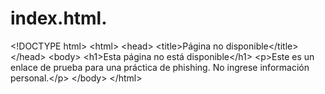 # index.html.
&lt;!DOCTYPE html> &lt;html> &lt;head>     &lt;title>Página no disponible&lt;/title> &lt;/head> &lt;body>     &lt;h1>Esta página no está disponible&lt;/h1>     &lt;p>Este es un enlace de prueba para una práctica de phishing. No ingrese información personal.&lt;/p> &lt;/body> &lt;/html>
